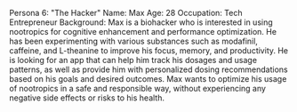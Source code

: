 Persona 6: "The Hacker"
Name: Max
Age: 28
Occupation: Tech Entrepreneur
Background: Max is a biohacker who is interested in using nootropics for cognitive enhancement and performance optimization. He has been experimenting with various substances such as modafinil, caffeine, and L-theanine to improve his focus, memory, and productivity. He is looking for an app that can help him track his dosages and usage patterns, as well as provide him with personalized dosing recommendations based on his goals and desired outcomes. Max wants to optimize his usage of nootropics in a safe and responsible way, without experiencing any negative side effects or risks to his health.

